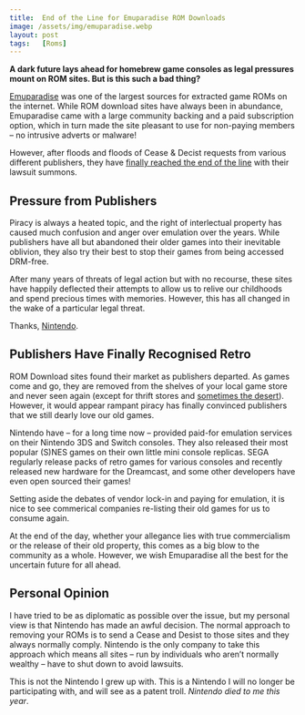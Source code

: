 ```yaml
---
title:  End of the Line for Emuparadise ROM Downloads
image: /assets/img/emuparadise.webp
layout: post
tags:   [Roms]
---
```


**A dark future lays ahead for homebrew game consoles as legal pressures mount on ROM sites. But is this such a bad thing?**

[Emuparadise](https://emuparadise.me) was one of the largest sources for extracted game ROMs on the internet. While ROM download sites have always been in abundance, Emuparadise came with a large community backing and a paid subscription option, which in turn made the site pleasant to use for non-paying members – no intrusive adverts or malware!

However, after floods and floods of Cease & Decist requests from various different publishers, they have [finally reached the end of the line](https://www.emuparadise.me/emuparadise-changing.php) with their lawsuit summons.

## Pressure from Publishers

Piracy is always a heated topic, and the right of interlectual property has caused much confusion and anger over emulation over the years. While publishers have all but abandoned their older games into their inevitable oblivion, they also try their best to stop their games from being accessed DRM-free.

After many years of threats of legal action but with no recourse, these sites have happily deflected their attempts to allow us to relive our childhoods and spend precious times with memories. However, this has all changed in the wake of a particular legal threat.

Thanks, [Nintendo](https://arstechnica.com/gaming/2018/07/nintendo-to-rom-sites-forget-cease-and-desist-now-were-suing/).

## Publishers Have Finally Recognised Retro

ROM Download sites found their market as publishers departed. As games come and go, they are removed from the shelves of your local game store and never seen again (except for thrift stores and [sometimes the desert](https://metro.co.uk/2014/04/27/hidden-e-t-the-extra-terrestrial-video-games-found-in-new-mexico-desert-4710276/)). However, it would appear rampant piracy has finally convinced publishers that we still dearly love our old games.

Nintendo have – for a long time now – provided paid-for emulation services on their Nintendo 3DS and Switch consoles. They also released their most popular (S)NES games on their own little mini console replicas. SEGA regularly release packs of retro games for various consoles and recently released new hardware for the Dreamcast, and some other developers have even open sourced their games!

Setting aside the debates of vendor lock-in and paying for emulation, it is nice to see commerical companies re-listing their old games for us to consume again.

At the end of the day, whether your allegance lies with true commercialism or the release of their old property, this comes as a big blow to the community as a whole. However, we wish Emuparadise all the best for the uncertain future for all ahead.  

## Personal Opinion
  
I have tried to be as diplomatic as possible over the issue, but my personal view is that Nintendo has made an awful decision. The normal approach to removing your ROMs is to send a Cease and Desist to those sites and they always normally comply. Nintendo is the only company to take this approach which means all sites – run by individuals who aren’t normally wealthy – have to shut down to avoid lawsuits.  
  
This is not the Nintendo I grew up with. This is a Nintendo I will no longer be participating with, and will see as a patent troll. _Nintendo died to me this year_.
